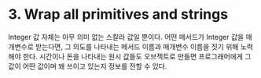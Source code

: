 # 3. Wrap all primitives and strings

Integer 값 자체는 아무 의미 없는 스칼라 값일 뿐이다. 어떤 메서드가 Integer 값을 매개변수로 받는다면, 그 의도를 나타내는 메서드 이름과 매개변수 이름을 짓기 위해 노력해야 한다. 시간이나 돈을 나타내는 원시 값들도 오브젝트로 만들면 프로그래머에게 그 값이 어떤 값이며 왜 쓰이고 있는지 정보를 전할 수 있다.
